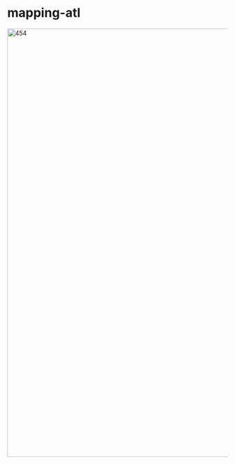# mapping-atl
<img width="981" alt="454" src="https://user-images.githubusercontent.com/63675783/214748477-dfc2809e-f37f-45e8-8a9b-0649412459ef.png">
